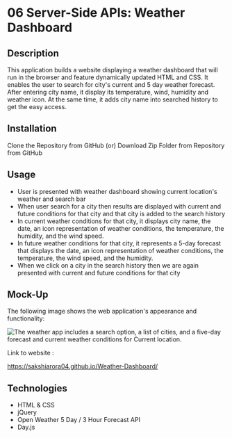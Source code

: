 # 06 Server-Side APIs: Weather Dashboard

## Description

This application builds a website displaying a weather dashboard that will run in the browser and feature dynamically updated HTML and CSS. It enables the user to search for city's current and 5 day weather forecast. After entering city name, it display its temperature, wind, humidity and weather icon. At the same time, it adds city name into searched history to get the easy access.

## Installation

Clone the Repository from GitHub (or) Download Zip Folder from Repository from GitHub

## Usage

- User is presented with weather dashboard showing current location's weather and search bar 
- When user search for a city then results are displayed with current and future conditions for that city and that city is added to the search history
- In current weather conditions for that city,  it displays city name, the date, an icon representation of weather conditions, the temperature, the humidity, and the wind speed.
- In future weather conditions for that city, it represents a 5-day forecast that displays the date, an icon representation of weather conditions, the temperature, the wind speed, and the humidity.
- When we click on a city in the search history then we are again presented with current and future conditions for that city


## Mock-Up

The following image shows the web application's appearance and functionality:

![The weather app includes a search option, a list of cities, and a five-day forecast and current weather conditions for Current location.](./assets/images/weatherdashboard.gif)

Link to website :

https://sakshiarora04.github.io/Weather-Dashboard/

## Technologies

- HTML & CSS
- jQuery
- Open Weather 5 Day / 3 Hour Forecast API
- Day.js
